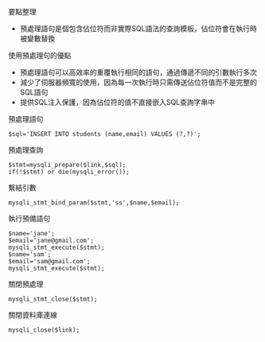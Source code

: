 要點整理
- 預處理語句是個包含佔位符而非實際SQL語法的查詢模板，佔位符會在執行時被變數替換

使用預處理句的優點
* 預處理語句可以高效率的重覆執行相同的語句，通過傳遞不同的引數執行多次
* 減少了伺服器頻寬的使用，因為每一次執行時只需傳送佔位符值而不是完整的SQL語句
* 提供SQL注入保護，因為佔位符的值不直接嵌入SQL查詢字串中

預處理語句
```
$sql='INSERT INTO students (name,email) VALUES (?,?)';
```

預處理查詢
```
$stmt=mysqli_prepare($link,$sql);
if(!$stmt) or die(mysqli_error());
```

繫結引數
```
mysqli_stmt_bind_param($stmt,'ss',$name,$email);
```

執行預備語句
```
$name='jane';
$email='jane@gmail.com';
mysqli_stmt_execute($stmt);
$name='sam';
$email='sam@gmail.com';
mysqli_stmt_execute($stmt);
```

關閉預處理
```
mysqli_stmt_close($stmt);
```

關閉資料庫連線
```
mysqli_close($link);
```